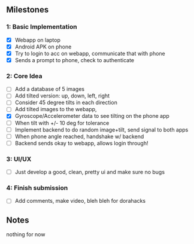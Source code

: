 ## Milestones

### 1: Basic Implementation

- [x] Webapp on laptop
- [x] Android APK on phone
- [x] Try to login to acc on webapp, communicate that with phone
- [x] Sends a prompt to phone, check to authenticate

### 2: Core Idea

- [ ] Add a database of 5 images
- [ ] Add tilted version: up, down, left, right
- [ ] Consider 45 degree tilts in each direction
- [ ] Add tilted images to the webapp,
- [x] Gyroscope/Accelerometer data to see tilting on the phone app
- [ ] When tilt with +/- 10 deg for tolerance
- [ ] Implement backend to do random image+tilt, send signal to both apps
- [ ] When phone angle reached, handshake w/ backend
- [ ] Backend sends okay to webapp, allows login through!

### 3: UI/UX

- [ ] Just develop a good, clean, pretty ui and make sure no bugs

### 4: Finish submission

- [ ] Add comments, make video, bleh bleh for dorahacks

## Notes

nothing for now
